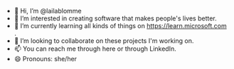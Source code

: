 - 👋 Hi, I’m @lailablomme
- 👀 I’m interested in creating software that makes people's lives better.
- 🌱 I’m currently learning all kinds of things on https://learn.microsoft.com .
- 💞️ I’m looking to collaborate on these projects I'm working on.
- 📫 You can reach me through here or through LinkedIn.
- 😄 Pronouns: she/her
